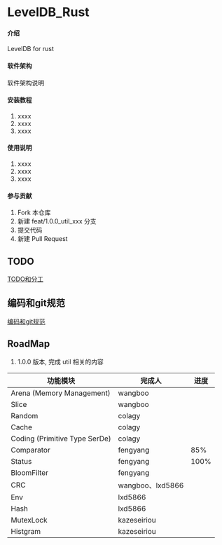 # LevelDB_Rust

#### 介绍
LevelDB for rust

#### 软件架构
软件架构说明


#### 安装教程

1.  xxxx
2.  xxxx
3.  xxxx

#### 使用说明

1.  xxxx
2.  xxxx
3.  xxxx

#### 参与贡献

1.  Fork 本仓库
2.  新建 feat/1.0.0_util_xxx 分支
3.  提交代码
4.  新建 Pull Request


## TODO
[TODO和分工](doc/TODOList.md)

## 编码和git规范
[编码和git规范](doc/CodeStyle.md)

## RoadMap
1. 1.0.0 版本, 完成 util 相关的内容


| 功能模块                          | 完成人             | 进度   |
|-------------------------------|-----------------|------|
| Arena (Memory Management)     | wangboo         |      |
| Slice                         | wangboo         |      |
| Random                        | colagy          |      |
| Cache                         | colagy          |      |
| Coding (Primitive Type SerDe) | colagy          |      |
| Comparator                    | fengyang        | 85%  |
| Status                        | fengyang        | 100% |
| BloomFilter                   | fengyang        |      |
| CRC                           | wangboo、lxd5866 |      |
| Env                           | lxd5866         |      |
| Hash                          | lxd5866         |      |
| MutexLock                     | kazeseiriou     |      |
| Histgram                      | kazeseiriou     |      |